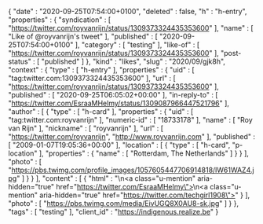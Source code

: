 {
  "date" : "2020-09-25T07:54:00+0100",
  "deleted" : false,
  "h" : "h-entry",
  "properties" : {
    "syndication" : [ "https://twitter.com/royvanrijn/status/1309373324435353600" ],
    "name" : [ "Like of @royvanrijn's tweet" ],
    "published" : [ "2020-09-25T07:54:00+0100" ],
    "category" : [ "testing" ],
    "like-of" : [ "https://twitter.com/royvanrijn/status/1309373324435353600" ],
    "post-status" : [ "published" ]
  },
  "kind" : "likes",
  "slug" : "2020/09/gjk8h",
  "context" : {
    "type" : [ "h-entry" ],
    "properties" : {
      "uid" : [ "tag:twitter.com:1309373324435353600" ],
      "url" : [ "https://twitter.com/royvanrijn/status/1309373324435353600" ],
      "published" : [ "2020-09-25T06:05:02+00:00" ],
      "in-reply-to" : [ "https://twitter.com/EsraaMHelmy/status/1309087966447521796" ],
      "author" : [ {
        "type" : [ "h-card" ],
        "properties" : {
          "uid" : [ "tag:twitter.com:royvanrijn" ],
          "numeric-id" : [ "18733178" ],
          "name" : [ "Roy van Rijn" ],
          "nickname" : [ "royvanrijn" ],
          "url" : [ "https://twitter.com/royvanrijn", "http://www.royvanrijn.com" ],
          "published" : [ "2009-01-07T19:05:36+00:00" ],
          "location" : [ {
            "type" : [ "h-card", "p-location" ],
            "properties" : {
              "name" : [ "Rotterdam, The Netherlands" ]
            }
          } ],
          "photo" : [ "https://pbs.twimg.com/profile_images/1057605447706914818/lW61WAZ4.jpg" ]
        }
      } ],
      "content" : [ {
        "html" : "\n<a class=\"u-mention\" aria-hidden=\"true\" href=\"https://twitter.com/EsraaMHelmy\"></a>\n<a class=\"u-mention\" aria-hidden=\"true\" href=\"https://twitter.com/techgirl1908\"></a>"
      } ],
      "photo" : [ "https://pbs.twimg.com/media/EivUGQ8X0AU8-sk.jpg" ]
    }
  },
  "tags" : [ "testing" ],
  "client_id" : "https://indigenous.realize.be"
}
